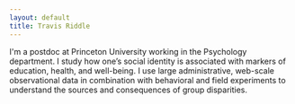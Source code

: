 ```yaml
---
layout: default
title: Travis Riddle
---
```


I'm a postdoc at Princeton University working in the Psychology department. I study how one’s social identity is associated with markers of education, health, and well-being. I use large administrative, web-scale observational data in combination with behavioral and field experiments to understand the sources and consequences of group disparities.